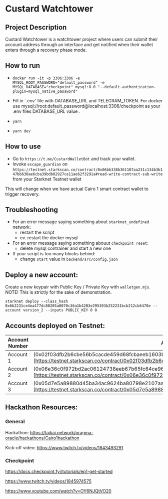 # Custard Watchtower

## Project Description

Custard Watchtower is a watchtower project where users can submit their account address through an interface and get notified when their wallet enters through a recovery phase mode.

## How to run

- `docker run -it -p 3306:3306 -e MYSQL_ROOT_PASSWORD="default_password" -e MYSQL_DATABASE="checkpoint" mysql:8.0 "--default-authentication-plugin=mysql_native_password"`

- Fill in `.env' file with DATABASE_URL and TELEGRAM_TOKEN. For docker use mysql://root:default_password@localhost:3306/checkpoint as your .env files DATABASE_URL value .

- `yarn`

- `yarn dev`

## How to use

- Go to `https://t.me/CustardWalletBot` and track your wallet.
- Invoke `escape_guardian` on `https://testnet.starkscan.co/contract/0x06bb338b361107aa231c134b3b147bb630ae6cba39bdb02927ce11ae62f3291a#read-write-contract-sub-write` from your Starknet Testnet wallet

This will change when we have actual Cairo 1 smart contract wallet to trigger recovery.

## Troubleshooting

- For an error message saying something about `starknet_undefined` network:
  - restart the script
  - ev. restart the docker mysql
- For an error message saying something abouut `checkpoint reset`:
  - delete mysql contrainer and start a new one
- If your script is too many blocks behind:
  - change `start` value in `backend/src/config.json`

## Deploy a new account:

Create a new keypair with Public Key / Private Key with `walletgen.mjs`. NOTE! This is strictly for the sake of demonstration.

```
starknet deploy --class_hash 0x6b2231ce4ea477dc80205a0070c36a1b4203e295393b252231bcb212cb6470e --account version_2 --inputs PUBLIC_KEY 0 0
```

## Accounts deployed on Testnet:

| Account Number | Account Address                                                                                                                                                                |
| -------------- | ------------------------------------------------------------------------------------------------------------------------------------------------------------------------------ |
| Account 1      | (0x02f03dfb2b6cbe56b5cacde459d68fcbaeeb1603b24a0057e514485045613fc1)[https://testnet.starkscan.co/contract/0x02f03dfb2b6cbe56b5cacde459d68fcbaeeb1603b24a0057e514485045613fc1] |
| Account 2      | (0x06e36c0f972bd2ac06124738eeb67b65fc64ce96d0ea6276cc87e66c5a5a2ad0)[https://testnet.starkscan.co/contract/0x06e36c0f972bd2ac06124738eeb67b65fc64ce96d0ea6276cc87e66c5a5a2ad0] |
| Account 3      | (0x05d7e5a89880d45ba34ac9624ba80798e2107aa4af232668115b5d4ed1a06b6b)[https://testnet.starkscan.co/contract/0x05d7e5a89880d45ba34ac9624ba80798e2107aa4af232668115b5d4ed1a06b6b] |

## Hackathon Resources:

### General

Hackathon: https://taikai.network/pragma-oracle/hackathons/Cairo1hackathon

Kick-off video: https://www.twitch.tv/videos/1843493291

### Checkpoint

https://docs.checkpoint.fyi/tutorials/ep1-get-started

https://www.twitch.tv/videos/1845974575

https://www.youtube.com/watch?v=OY6NJQtVO20
